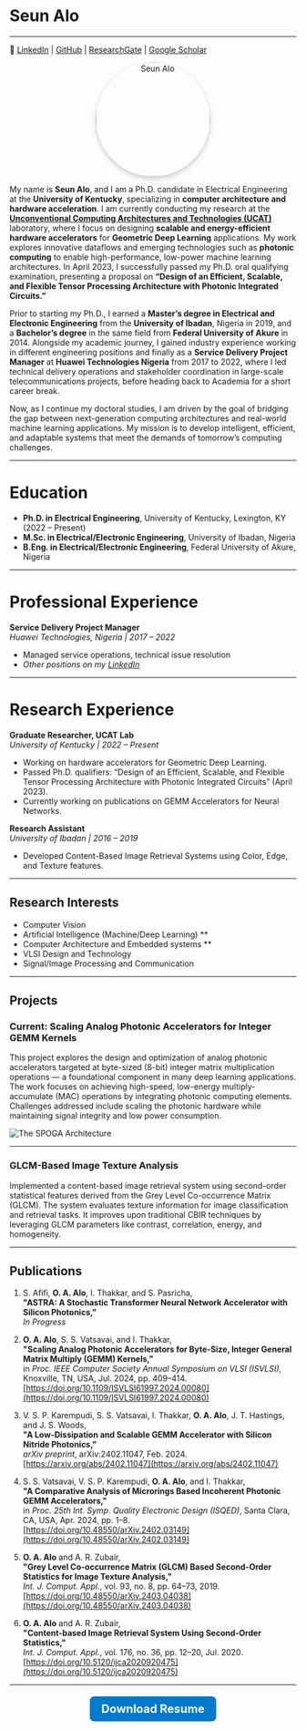 # Seun Alo
---



🔗 [LinkedIn](https://www.linkedin.com/in/seunalo) | [GitHub](https://github.com/snalo) | [ResearchGate](https://www.researchgate.net/profile/Seun-Alo) | [Google Scholar](https://scholar.google.com/citations?user=G3mc-ksAAAAJ&hl=en)  

<p align="center">
  <img src="assets/profile/profile_pic_1.jpg" alt="Seun Alo" width="200" style="border-radius: 50%; box-shadow: 0 4px 10px rgba(0,0,0,0.2);" />
</p>

My name is **Seun Alo**, and I am a Ph.D. candidate in Electrical Engineering at the **University of Kentucky**, specializing in **computer architecture and hardware acceleration**. I am currently conducting my research at the [**Unconventional Computing Architectures and Technologies (UCAT)**](https://www.engr.uky.edu/research-faculty/research-centers-labs/ucat) laboratory, where I focus on designing **scalable and energy-efficient hardware accelerators** for **Geometric Deep Learning** applications. My work explores innovative dataflows and emerging technologies such as **photonic computing** to enable high-performance, low-power machine learning architectures. In April 2023, I successfully passed my Ph.D. oral qualifying examination, presenting a proposal on **“Design of an Efficient, Scalable, and Flexible Tensor Processing Architecture with Photonic Integrated Circuits.”**

Prior to starting my Ph.D., I earned a **Master’s degree in Electrical and Electronic Engineering** from the **University of Ibadan**, Nigeria in 2019, and a **Bachelor’s degree** in the same field from **Federal University of Akure** in 2014. Alongside my academic journey, I gained industry experience working in different engineering positions and finally as a **Service Delivery Project Manager** at **Huawei Technologies Nigeria** from 2017 to 2022, where I led technical delivery operations and stakeholder coordination in large-scale telecommunications projects, before heading back to Academia for a short career break.

Now, as I continue my doctoral studies, I am driven by the goal of bridging the gap between next-generation computing architectures and real-world machine learning applications. My mission is to develop intelligent, efficient, and adaptable systems that meet the demands of tomorrow’s computing challenges.

---

# Education

- **Ph.D. in Electrical Engineering**, University of Kentucky, Lexington, KY (2022 – Present)  
- **M.Sc. in Electrical/Electronic Engineering**, University of Ibadan, Nigeria
- **B.Eng. in Electrical/Electronic Engineering**, Federal University of Akure, Nigeria

---

# Professional Experience

**Service Delivery Project Manager**  
*Huawei Technologies, Nigeria | 2017 – 2022*  
- Managed service operations, technical issue resolution
- *Other positions on my [LinkedIn](https://www.linkedin.com/in/seunalo)*

---

# Research Experience

**Graduate Researcher, UCAT Lab**  
*University of Kentucky | 2022 – Present*  
- Working on hardware accelerators for Geometric Deep Learning.
- Passed Ph.D. qualifiers: “Design of an Efficient, Scalable, and Flexible Tensor Processing Architecture with Photonic Integrated Circuits” (April 2023).
- Currently working on publications on GEMM Accelerators for Neural Networks.

**Research Assistant**  
*University of Ibadan | 2016 – 2019*  
- Developed Content-Based Image Retrieval Systems using Color, Edge, and Texture features.

---
## Research Interests

* Computer Vision
* Artificial Intelligence (Machine/Deep Learning) **
* Computer Architecture and Embedded systems **
* VLSI Design and Technology
* Signal/Image Processing and Communication

---

## Projects
### **Current: Scaling Analog Photonic Accelerators for Integer GEMM Kernels**

This project explores the design and optimization of analog photonic accelerators targeted at byte-sized (8-bit) integer matrix multiplication operations — a foundational component in many deep learning applications. The work focuses on achieving high-speed, low-energy multiply-accumulate (MAC) operations by integrating photonic computing elements. Challenges addressed include scaling the photonic hardware while maintaining signal integrity and low power consumption.

![The SPOGA Architecture](/assets/publications/spoga_architecture.png "The SPOGA Architecture")

---
### **GLCM-Based Image Texture Analysis**

Implemented a content-based image retrieval system using second-order statistical features derived from the Grey Level Co-occurrence Matrix (GLCM). The system evaluates texture information for image classification and retrieval tasks. It improves upon traditional CBIR techniques by leveraging GLCM parameters like contrast, correlation, energy, and homogeneity.

---
## Publications

1. S. Afifi, **O. A. Alo**, I. Thakkar, and S. Pasricha,  
**"ASTRA: A Stochastic Transformer Neural Network Accelerator with Silicon Photonics,"**  
*In Progress*

2. **O. A. Alo**, S. S. Vatsavai, and I. Thakkar,  
**"Scaling Analog Photonic Accelerators for Byte-Size, Integer General Matrix Multiply (GEMM) Kernels,"**  
in *Proc. IEEE Computer Society Annual Symposium on VLSI (ISVLSI)*, Knoxville, TN, USA, Jul. 2024, pp. 409–414.  
[https://doi.org/10.1109/ISVLSI61997.2024.00080](https://doi.org/10.1109/ISVLSI61997.2024.00080)

3. V. S. P. Karempudi, S. S. Vatsavai, I. Thakkar, **O. A. Alo**, J. T. Hastings, and J. S. Woods,  
**"A Low-Dissipation and Scalable GEMM Accelerator with Silicon Nitride Photonics,"**  
*arXiv preprint*, arXiv:2402.11047, Feb. 2024.  
[https://arxiv.org/abs/2402.11047](https://arxiv.org/abs/2402.11047)

4. S. S. Vatsavai, V. S. P. Karempudi, **O. A. Alo**, and I. Thakkar,  
**"A Comparative Analysis of Microrings Based Incoherent Photonic GEMM Accelerators,"**  
in *Proc. 25th Int. Symp. Quality Electronic Design (ISQED)*, Santa Clara, CA, USA, Apr. 2024, pp. 1–8.  
[https://doi.org/10.48550/arXiv.2402.03149](https://doi.org/10.48550/arXiv.2402.03149)

5. **O. A. Alo** and A. R. Zubair,  
**"Grey Level Co-occurrence Matrix (GLCM) Based Second-Order Statistics for Image Texture Analysis,"**  
*Int. J. Comput. Appl.*, vol. 93, no. 8, pp. 64–73, 2019.  
[https://doi.org/10.48550/arXiv.2403.04038](https://doi.org/10.48550/arXiv.2403.04038)

6. **O. A. Alo** and A. R. Zubair,  
**"Content-based Image Retrieval System Using Second-Order Statistics,"**  
*Int. J. Comput. Appl.*, vol. 176, no. 36, pp. 12–20, Jul. 2020.  
[https://doi.org/10.5120/ijca2020920475](https://doi.org/10.5120/ijca2020920475)

---

<h2 align="center">
  <a href="https://snalo.github.io/assets/resume/Seun_ALO_Resume.pdf" download style="text-decoration: none;">
    <span style="padding: 10px 20px; background-color: #007acc; color: white; border-radius: 8px; font-size: 20px; font-weight: bold;">
      Download Resume
    </span>
  </a>
</h2>
